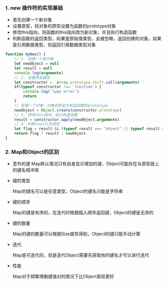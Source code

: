### 1. new 操作符的实现基础

* 首先创建一个新对象
* 设置原型，将对象的原型设置为函数的prototype对象
* 修改this指向，将函数的this指向改为新对象，并且执行构造函数
* 判断函数的返回类型，如果是原始值类型，会被忽略，返回创建的对象，如果是引用数据类型，则返回引用数据类型对象

~~~javascript
function myNew() {
    // 1. 创建一个新对象
    let newObject = null
    let result = null
    console.log(arguments)
    // 2. 设置原型属性
    let constructor =  Array.prototype.shift.call(arguments)
    if(typeof constructor !== 'function') {
        console.log('type error')
        return
    }
    // 新建一个对象，对象的原型为构造函数的prototype
    newObject = Object.create(constructor.prototype)
    // 3. 修改this指向，执行构造函数
    result = constructor.apply(newObject,arguments)
    // 4. 判断result的类型
    let flag = result && (typeof result === "object" || typeof result === "function")
    return flag ? result : newObject
}
~~~

### 2. Map和Object的区别

* 意外的键
  Map默认情况只有自身显示增加的键，Object可能存在与原型链上的键名相冲突

* 键的类型

  Map的键名可以是任意类型，Object的键名只能是字符串

* 键的顺序

  Map的键是有序的，在迭代时根据插入顺序返回键，Object的键是无序的

* 键的数量

  Map的键的数量可以根据Size属性得到，Object的键只能手动计算

* 迭代

  Map是可迭代的，但是迭代Object需要先获取他的键名才可以进行迭代

* 性能

  Map对于频繁增删键值对的情况下比Object表现更好



